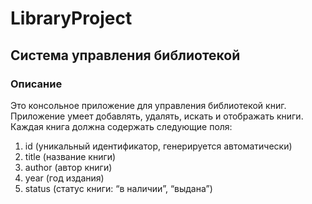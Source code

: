 # LibraryProject
## Система управления библиотекой

### Описание
Это консольное приложение для управления библиотекой книг. Приложение умеет добавлять, удалять, искать и отображать книги. Каждая книга должна содержать следующие поля:
1. id (уникальный идентификатор, генерируется автоматически)
2. title (название книги)
3. author (автор книги)
4. year (год издания)
5. status (статус книги: “в наличии”, “выдана”)
 
